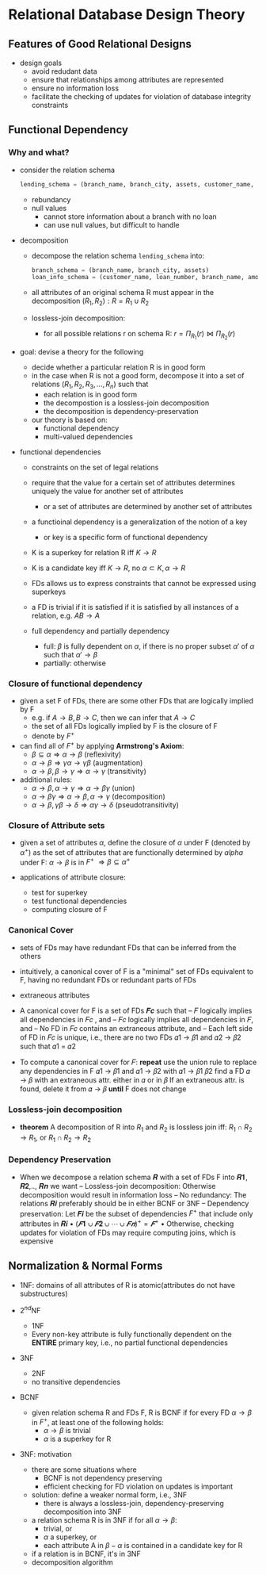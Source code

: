 # Relational Database Design Theory

## Features of Good Relational Designs

* design goals
  * avoid redudant data
  * ensure that relationships among attributes are represented
  * ensure no information loss
  * facilitate the checking of updates for violation of database integrity constraints

## Functional Dependency

### Why and what?

* consider the relation schema

    ```sql
    lending_schema = (branch_name, branch_city, assets, customer_name, loan_number, amount)
    ```

  * rebundancy
  * null values
    * cannot store information about a branch with no loan
    * can use null values, but difficult to handle

* decomposition
  * decompose the relation schema `lending_schema` into:

    ```sql
    branch_schema = (branch_name, branch_city, assets)
    loan_info_schema = (customer_name, loan_number, branch_name, amount)
    ```

  * all attributes of an original schema R must appear in the decomposition $(R_1,R_2):R = R_1\cup R_2$
  * lossless-join decomposition:
    * for all possible relations r on schema R: $r = \Pi_{R_1}(r)\bowtie\Pi_{R_2}(r)$

* goal: devise a theory for the following
  * decide whether a particular relation R is in good form
  * in the case when R is not a good form, decompose it into a set of relations $(R_1,R_2,R_3,...,R_n)$ such that
    * each relation is in good form
    * the decompostion is a lossless-join decomposition
    * the decomposition is dependency-preservation
  * our theory is based on:
    * functional dependency
    * multi-valued dependencies

* functional dependencies
  * constraints on the set of legal relations
  * require that the value for a certain set of attributes determines uniquely the value for another set of attributes
    * or a set of attributes are determined by another set of attributes
  * a functioinal dependency is a generalization of the notion of a key
    * or key is a specific form of functional dependency
  * K is a superkey for relation R iff $K\rightarrow R$
  * K is a candidate key iff $K\rightarrow R$, no $\alpha \subset K,\alpha\rightarrow R$

  * FDs allows us to express constraints that cannot be expressed using superkeys
  * a FD is trivial if it is satisfied if it is satisfied by all instances of a relation, e.g. $AB\rightarrow A$

  * full dependency and partially dependency
    * full: $\beta$ is fully dependent on $\alpha$, if there is no proper subset $\alpha'$ of $\alpha$ such that $\alpha' \rightarrow \beta$
    * partially: otherwise

### Closure of functional dependency

* given a set F of FDs, there are some other FDs that are logically implied by F
  * e.g. if $A\rightarrow B,B\rightarrow C$, then we can infer that $A\rightarrow C$
  * the set of all FDs logically implied by F is the closure of F
  * denote by $F^+$
* can find all of $F^+$ by applying **Armstrong's Axiom**:
  * $\beta\subseteq \alpha\Rightarrow\alpha\rightarrow \beta$ (reflexivity)
  * $\alpha\rightarrow\beta\Rightarrow\gamma\alpha\rightarrow\gamma\beta$ (augmentation)
  * $\alpha\rightarrow\beta,\beta\rightarrow\gamma\Rightarrow\alpha\rightarrow\gamma$ (transitivity)
* additional rules:
  * $\alpha\rightarrow \beta,\alpha\rightarrow\gamma\Rightarrow\alpha\rightarrow\beta\gamma$ (union)
  * $\alpha\rightarrow\beta\gamma\Rightarrow\alpha\rightarrow \beta,\alpha\rightarrow\gamma$ (decomposition)
  * $\alpha\rightarrow\beta,\gamma\beta\rightarrow\delta\Rightarrow\alpha\gamma\rightarrow\delta$ (pseudotransitivity)

### Closure of Attribute sets

* given a set of attributes $\alpha$, define the closure of $\alpha$ under F (denoted by $\alpha^+$) as the set of attributes that are functionally determined by $alpha$ under F:
$\alpha\rightarrow\beta$ is in $F^+$ $\Rightarrow \beta\subseteq\alpha^+$

* applications of attribute closure:
  * test for superkey
  * test functional dependencies
  * computing closure of F

### Canonical Cover

* sets of FDs may have redundant FDs that can be inferred from the others
* intuitively, a canonical cover of F is a  "minimal" set of FDs equivalent to F, having no redundant FDs or redundant parts of FDs
* extraneous attributes

* A canonical cover for F is a set of FDs 𝑭𝒄 such that 
– 𝐹 logically implies all dependencies in 𝐹𝑐
, and
– 𝐹𝑐 logically implies all dependencies in 𝐹, and
– No FD in 𝐹𝑐 contains an extraneous attribute, and
– Each left side of FD in 𝐹𝑐 is unique, i.e., there are no two FDs 𝛼1 → 𝛽1 and 𝛼2 → 𝛽2 such that 𝛼1 = 𝛼2

* To compute a canonical cover for 𝐹:
**repeat**
use the union rule to replace any dependencies in F
𝛼1 → 𝛽1 and 𝛼1 → 𝛽2 with 𝛼1 → 𝛽1 𝛽2
find a FD 𝛼 → 𝛽 with an extraneous attr. either in 𝛼 or in 𝛽
If an extraneous attr. is found, delete it from 𝛼 → 𝛽
**until** F does not change

### Lossless-join decomposition

* **theorem** A decomposition of R into $R_1$ and $R_2$ is lossless join iff:
$R_1\cap R_2\rightarrow R_1$, or $R_1\cap R_2\rightarrow R_2$

### Dependency Preservation

* When we decompose a relation schema 𝑹 with a set of FDs F into 
𝑹𝟏, 𝑹𝟐,.., 𝑹𝒏 we want
– Lossless-join decomposition: Otherwise decomposition would result in information loss
– No redundancy: The relations 𝑹𝒊 preferably should be in either BCNF or 3NF
– Dependency preservation: Let 𝑭𝒊 be the subset of dependencies $F^+$ that include only attributes in 𝑹𝒊
• $(𝑭𝟏 ∪ 𝑭𝟐 ∪ ⋯ ∪ 𝑭𝒏)^+= 𝑭^+$
• Otherwise, checking updates for violation of FDs may require computing joins, which is expensive

## Normalization & Normal Forms

* 1NF: domains of all attributes of R is atomic(attributes do not have substructures)
* $2^{nd}$NF
  * 1NF
  * Every non-key attribute is fully functionally dependent on the **ENTIRE** primary key, i.e., no partial functional dependencies

* 3NF
  * 2NF
  * no transitive dependencies

* BCNF
  * given relation schema R and FDs F, R is BCNF if for every FD $\alpha\rightarrow\beta$ in $F^+$, at least one of the following holds:
    * $\alpha\rightarrow\beta$ is trivial
    * $\alpha$ is a superkey for R

* 3NF: motivation
  * there are some situations where
    * BCNF is not dependency preserving
    * efficient checking for FD violation on updates is important
  * solution: define a weaker normal form, i.e., 3NF
    * there is always a lossless-join, dependency-preserving decomposition into 3NF
  * a relation schema R is in 3NF if for all $\alpha\rightarrow\beta$:
    * trivial, or
    * $\alpha$ a superkey, or
    * each attribute A in $\beta-\alpha$ is contained in a candidate key for R
  * if a relation is in BCNF, it's in 3NF
  * decomposition algorithm

